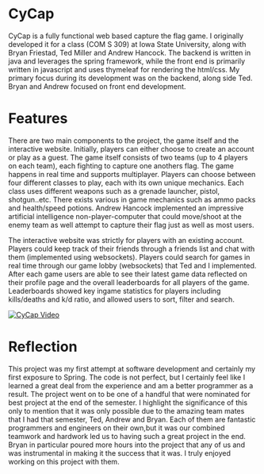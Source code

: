 # CyCap
CyCap is a fully functional web based capture the flag game. I originally developed it for a class (COM S 309) at Iowa State
University, along with Bryan Friestad, Ted Miller and Andrew Hancock. The backend is written in java and leverages the spring framework, 
while the front end is primarily written in javascript and uses thymeleaf for rendering the html/css. My primary focus during its development
was on the backend, along side Ted. Bryan and Andrew focused on front end development.  

# Features
There are two main components to the project, the game itself and the interactive website. Initially, players can either choose to create
an account or play as a guest. The game itself consists of two teams (up to 4 players on each team), each fighting to capture one anothers flag. The game happens in real
time and supports multiplayer. Players can choose between four different classes to play, each with its own unique mechanics. Each class uses different weapons such as a grenade launcher, pistol,
shotgun..etc. There exists various in game mechanics such as ammo packs and health/speed potions. Andrew Hancock implemented an impressive
artificial intelligence non-player-computer that could move/shoot at the enemy team as well attempt to capture their flag just as well
as most users.

The interactive website was strictly for players with an existing account. Players could keep track of their friends through a friends list 
and chat with them (implemented using websockets). Players could search for games in real time through our game lobby (websockets) that Ted
and I implemented. After each game users are able to see their latest game data reflected on their profile page and the overall leaderboards
for all players of the game. Leaderboards showed key ingame statistics for players including kills/deaths and k/d ratio, and allowed users to 
sort, filter and search. 

[![CyCap Video](https://img.youtube.com/vi/aA-XCnGD7Pg&t=1s/0.jpg)](https://www.youtube.com/watch?v=aA-XCnGD7Pg&t=1s)

# Reflection
This project was my first attempt at software development and certainly my first exposure to Spring. The code is not perfect, but I certainly
feel like I learned a great deal from the experience and am a better programmer as a result. The project went on to be one of a handful that were
nominated for best project at the end of the semester. I highlight the significance of this only to mention that it was only possible due to the amazing team mates that I had that semester, Ted, Andrew and Bryan. Each of them are fantastic programmers and engineers on their own,but it was our combined teamwork and hardwork led us to having such a great project in the end. Bryan in particular poured more hours into the project
that any of us and was instrumental in making it the success that it was. I truly enjoyed working on this project with them.
